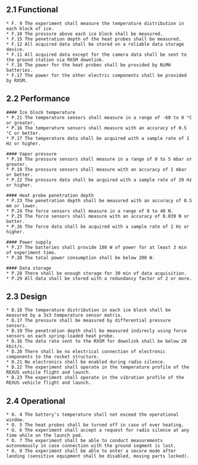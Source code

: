 ## 2.1 Functional
    * F. 9 The experiment shall measure the temperature distribution in each block of ice.
    * F.10 The pressure above each ice block shall be measured.
    * F.15 The penetration depth of the heat probes shall be measured.
    * F.12 All acquired data shall be stored on a reliable data storage device.
    * F.11 All acquired data except for the camera data shall be sent to the ground station via RXSM downlink.
    * F.16 The power for the heat probes shall be provided by NiMH batteries.
    * F.17 The power for the other electric components shall be provided by RXSM.

## 2.2 Performance
    #### Ice block temperature
    * P.21 The temperature sensors shall measure in a range of -60 to 0 °C or greater.
    * P.16 The temperature sensors shall measure with an accuracy of 0.5 °C or better.
    * P.17 The temperature data shall be acquired with a sample rate of 1 Hz or higher.

    #### Vapor pressure
    * P.18 The pressure sensors shall measure in a range of 0 to 5 mbar or greater.
    * P.19 The pressure sensors shall measure with an accuracy of 1 mbar or better.
    * P.22 The pressure data shall be acquired with a sample rate of 20 Hz or higher.

    #### Heat probe penetration depth
    * P.23 The penetration depth shall be measured with an accuracy of 0.5 mm or lower.
    * P.24 The force sensors shall measure in a range of 0 to 40 N.
    * P.25 The force sensors shall measure with an accuracy of 0.039 N or better.
    * P.26 The force data shall be acquired with a sample rate of 2 Hz or higher.

    #### Power supply
    * P.27 The batteries shall provide 180 W of power for at least 3 min of experiment time.
    * P.20 The total power consumption shall be below 200 W.

    #### Data storage
    * P.28 There shall be enough storage for 30 min of data acquisition.
    * P.29 All data shall be stored with a redundancy factor of 2 or more.

## 2.3 Design
    * D.18 The temperature distribution in each ice block shall be measured by a 3x3 temperature sensor matrix.
    * D.17 The pressure shall be measured by differential pressure sensors.
    * D.19 The penetration depth shall be measured indirecly using force sensors on each spring-loaded heat probe.
    * D.16 The data rate sent to the RXSM for downlink shall be below 20 kbit/s.
    * D.20 There shall be no electrical connection of electronic components to the rocket structure.
    * D.21 No electronics shall be enabled during radio silence.
    * D.22 The experiment shall operate in the temperature profile of the REXUS vehicle flight and launch.
    * D.23 The experiment shall operate in the vibration profile of the REXUS vehicle flight and launch.

## 2.4 Operational
    * O. 4 The battery’s temperature shall not exceed the operational window.
    * O. 5 The heat probes shall be turned off in case of over heating.
    * O. 6 The experiment shall accept a request for radio silence at any time while on the launch pad.
    * O. 7 The experiment shall be able to conduct measurements autonomously in case connection with the ground segment is lost.
    * O. 8 The experiment shall be able to enter a secure mode after landing (sensitive equipment shall be disabled, moving parts locked).